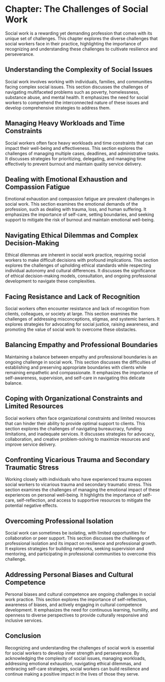 Chapter: The Challenges of Social Work
======================================

Social work is a rewarding yet demanding profession that comes with its unique set of challenges. This chapter explores the diverse challenges that social workers face in their practice, highlighting the importance of recognizing and understanding these challenges to cultivate resilience and perseverance.

Understanding the Complexity of Social Issues
---------------------------------------------

Social work involves working with individuals, families, and communities facing complex social issues. This section discusses the challenges of navigating multifaceted problems such as poverty, homelessness, substance abuse, and mental health. It emphasizes the need for social workers to comprehend the interconnected nature of these issues and develop comprehensive strategies to address them.

Managing Heavy Workloads and Time Constraints
---------------------------------------------

Social workers often face heavy workloads and time constraints that can impact their well-being and effectiveness. This section explores the challenges of managing multiple cases, deadlines, and administrative tasks. It discusses strategies for prioritizing, delegating, and managing time effectively to prevent burnout and maintain quality service delivery.

Dealing with Emotional Exhaustion and Compassion Fatigue
--------------------------------------------------------

Emotional exhaustion and compassion fatigue are prevalent challenges in social work. This section examines the emotional demands of the profession, such as dealing with trauma, loss, and human suffering. It emphasizes the importance of self-care, setting boundaries, and seeking support to mitigate the risk of burnout and maintain emotional well-being.

Navigating Ethical Dilemmas and Complex Decision-Making
-------------------------------------------------------

Ethical dilemmas are inherent in social work practice, requiring social workers to make difficult decisions with profound implications. This section explores the challenges of upholding ethical standards while respecting individual autonomy and cultural differences. It discusses the significance of ethical decision-making models, consultation, and ongoing professional development to navigate these complexities.

Facing Resistance and Lack of Recognition
-----------------------------------------

Social workers often encounter resistance and lack of recognition from clients, colleagues, or society at large. This section examines the challenges of addressing misconceptions, stigmas, and systemic barriers. It explores strategies for advocating for social justice, raising awareness, and promoting the value of social work to overcome these obstacles.

Balancing Empathy and Professional Boundaries
---------------------------------------------

Maintaining a balance between empathy and professional boundaries is an ongoing challenge in social work. This section discusses the difficulties of establishing and preserving appropriate boundaries with clients while remaining empathetic and compassionate. It emphasizes the importance of self-awareness, supervision, and self-care in navigating this delicate balance.

Coping with Organizational Constraints and Limited Resources
------------------------------------------------------------

Social workers often face organizational constraints and limited resources that can hinder their ability to provide optimal support to clients. This section explores the challenges of navigating bureaucracy, funding limitations, and inadequate services. It discusses strategies for advocacy, collaboration, and creative problem-solving to maximize resources and improve service delivery.

Confronting Vicarious Trauma and Secondary Traumatic Stress
-----------------------------------------------------------

Working closely with individuals who have experienced trauma exposes social workers to vicarious trauma and secondary traumatic stress. This section examines the challenges of managing the emotional impact of these experiences on personal well-being. It highlights the importance of self-care, self-reflection, and access to supportive resources to mitigate the potential negative effects.

Overcoming Professional Isolation
---------------------------------

Social work can sometimes be isolating, with limited opportunities for collaboration or peer support. This section discusses the challenges of professional isolation and its impact on resilience and professional growth. It explores strategies for building networks, seeking supervision and mentoring, and participating in professional communities to overcome this challenge.

Addressing Personal Biases and Cultural Competence
--------------------------------------------------

Personal biases and cultural competence are ongoing challenges in social work practice. This section explores the importance of self-reflection, awareness of biases, and actively engaging in cultural competence development. It emphasizes the need for continuous learning, humility, and openness to diverse perspectives to provide culturally responsive and inclusive services.

Conclusion
----------

Recognizing and understanding the challenges of social work is essential for social workers to develop inner strength and perseverance. By acknowledging the complexity of social issues, managing workloads, addressing emotional exhaustion, navigating ethical dilemmas, and embracing self-care strategies, social workers can build resilience and continue making a positive impact in the lives of those they serve.
